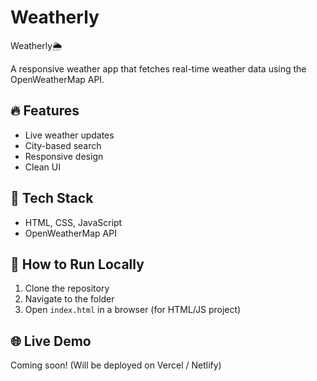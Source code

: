# Weatherly
Weatherly🌦️

A responsive weather app that fetches real-time weather data using the OpenWeatherMap API.

## 🔥 Features
- Live weather updates
- City-based search
- Responsive design
- Clean UI

## 🚀 Tech Stack
- HTML, CSS, JavaScript
- OpenWeatherMap API

## 🧪 How to Run Locally
1. Clone the repository  
2. Navigate to the folder  
3. Open `index.html` in a browser (for HTML/JS project)  
  
## 🌐 Live Demo
Coming soon! (Will be deployed on Vercel / Netlify)